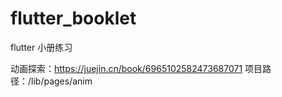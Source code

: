# flutter_booklet
flutter 小册练习

动画探索：https://juejin.cn/book/6965102582473687071
项目路径：/lib/pages/anim